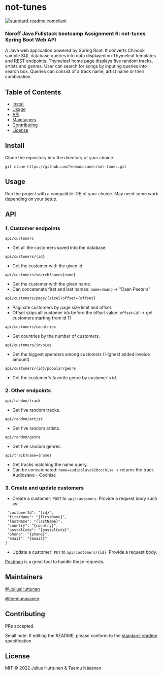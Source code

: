 # not-tunes

[![standard-readme compliant](https://img.shields.io/badge/standard--readme-OK-green.svg?style=flat-square)](https://github.com/RichardLitt/standard-readme)

### Noroff Java Fullstack bootcamp Assignment 6: not-tunes Spring Boot Web API

A Java web application powered by Spring Boot. It converts Chinook sample SQL database queries into data displayed on Thymeleaf templates and REST endpoints. Thymeleaf home page displays five random tracks, artists and genres. User can search for songs by inputing queries into search box. Queries can consist of a track name, artist name or their combination.

## Table of Contents

- [Install](#install)
- [Usage](#usage)
- [API](#api)
- [Maintainers](#maintainers)
- [Contributing](#contributing)
- [License](#license)

## Install

Clone the repository into the directory of your choice.

```
git clone https://github.com/teemunasanen/not-tunes.git
```

## Usage

Run the project with a compatible IDE of your choice. May need some work depending on your setup.

## API

### 1. Customer endpoints

```
api/customers
```
- Get all the customers saved into the database.

```
api/customers/{id}
```
- Get the customer with the given id.

```
api/customers/search?name={name}
```
- Get the customer with the given name.
- Can concatenate first and last names: ``name=daanp`` -> "Daan Peeters"

```
api/customers/page/{size}?offset={offset}
```
- Paginate customers by page size limit and offset.
- Offset skips all customer ids before the offset value: ``offset=10`` -> get customers starting from id 11

```
api/customers/countries
```
- Get countries by the number of customers.

```
api/customers/invoice
```
- Get the biggest spenders among customers (Highest added invoice amount).

```
api/customers/{id}/popular/genre
```
- Get the customer's favorite genre by customer's id.

### 2. Other endpoints

```
api/random/track
```
- Get five random tracks.

```
api/random/artist
```
- Get five random artists.

```
api/random/genre
```
- Get five random genres.

```
api/track?name={name}
```
- Get tracks matching the name query.
- Can be concatenated: ``name=audioslave%20cochise`` -> returns the track Audioslave - Cochise

### 3. Create and update customers

- Create a customer: ``POST`` to ``api/customers``. Provide a request body such as:
````{
 "customerId": "{id}",
 "firstName": "{firstName}",
 "lastName": "{lastName}",
 "country": "{country}",
 "postalCode": "{postalCode}",
 "phone": "{phone}",
 "email": "{email}"
}
````
- Update a customer: ``PUT`` to ``api/customers/{id}``. Provide a request body.

[Postman](https://www.postman.com/) is a great tool to handle these requests.

## Maintainers

[@JuliusHuttunen](https://github.com/JuliusHuttunen)

[@teemunasanen](https://github.com/teemunasanen)

## Contributing

PRs accepted.

Small note: If editing the README, please conform to the [standard-readme](https://github.com/RichardLitt/standard-readme) specification.

## License

MIT © 2022 Julius Huttunen &amp; Teemu Näsänen
